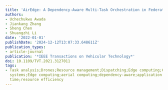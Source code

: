 ```yaml
---
title: 'AirEdge: A Dependency-Aware Multi-Task Orchestration in Federated Aerial Computing'
authors:
- Uchechukwu Awada
- Jiankang Zhang
- Sheng Chen
- Shuangzhi Li
date: '2022-01-01'
publishDate: '2024-12-12T13:07:33.648611Z'
publication_types:
- article-journal
publication: '*IEEE Transactions on Vehicular Technology*'
doi: 10.1109/TVT.2021.3127011
tags:
- Task analysis;Drones;Resource management;Dispatching;Edge computing;Cloud computing;Real-time
  systems;Edge computing;aerial computing;dependency-aware;application container;execution
  time;resource efficiency
---
```

